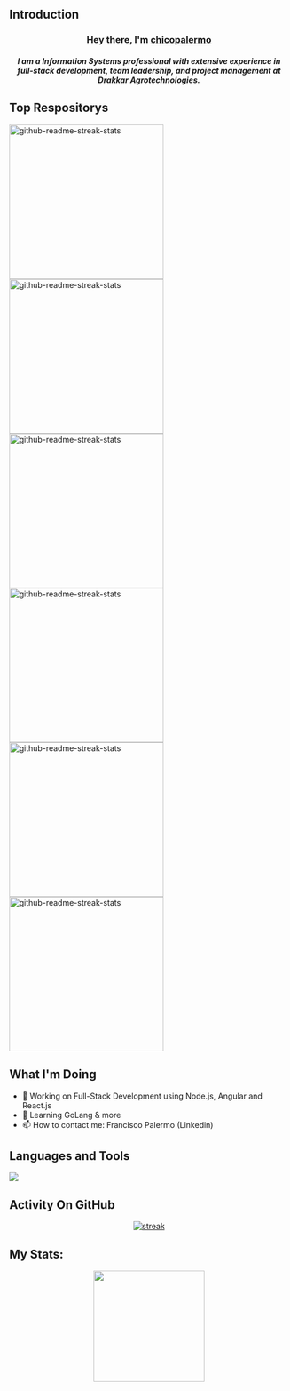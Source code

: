 ## Introduction
<h3 align="center">Hey there, I'm <a href="https://github.com/chicopalermo">chicopalermo</a></h3>
<h5 align="center">I am a Information Systems professional with extensive experience in full-stack development, team leadership, and project management at Drakkar Agrotechnologies.</h5>
 
## Top Respositorys
  <p align="left">
     <a href="https://github.com/chicopalermo/driving-school-system-backend"><img width="278" src="https://denvercoder1-github-readme-stats.vercel.app/api/pin/?username=chicopalermo&repo=driving-school-system-backend&theme=react&bg_color=1F222E&title_color=F8D866&hide_border=true&icon_color=F8D866&show_icons=false" alt="github-readme-streak-stats"></a>
    <a href="https://github.com/chicopalermo/messages-scheduler-bot"><img width="278" src="https://denvercoder1-github-readme-stats.vercel.app/api/pin/?username=chicopalermo&repo=messages-scheduler-bot&theme=react&bg_color=1F222E&title_color=F8D866&hide_border=true&icon_color=F8D866&show_icons=false" alt="github-readme-streak-stats"></a>
        <a href="https://github.com/chicopalermo/booking-app-microservices"><img width="278" src="https://denvercoder1-github-readme-stats.vercel.app/api/pin/?username=chicopalermo&repo=booking-app-microservices&theme=react&bg_color=1F222E&title_color=F8D866&hide_border=true&icon_color=F8D866&show_icons=false" alt="github-readme-streak-stats"></a>
            <a href="https://github.com/chicopalermo/spacex-challenge-backend"><img width="278" src="https://denvercoder1-github-readme-stats.vercel.app/api/pin/?username=chicopalermo&repo=spacex-challenge-backend&theme=react&bg_color=1F222E&title_color=F8D866&hide_border=true&icon_color=F8D866&show_icons=false" alt="github-readme-streak-stats"></a>
                <a href="https://github.com/chicopalermo/planetary-simulator-graphs"><img width="278" src="https://denvercoder1-github-readme-stats.vercel.app/api/pin/?username=chicopalermo&repo=planetary-simulator-graphs&theme=react&bg_color=1F222E&title_color=F8D866&hide_border=true&icon_color=F8D866&show_icons=false" alt="github-readme-streak-stats"></a>
                <a href="https://github.com/chicopalermo/threes-game"><img width="278" src="https://denvercoder1-github-readme-stats.vercel.app/api/pin/?username=chicopalermo&repo=threes-game&theme=react&bg_color=1F222E&title_color=F8D866&hide_border=true&icon_color=F8D866&show_icons=false" alt="github-readme-streak-stats"></a>


  </p>

## What I'm Doing

- 🔭 Working on Full-Stack Development using Node.js, Angular and React.js
- 🌱 Learning GoLang & more
- 📫 How to contact me: Francisco Palermo (Linkedin)

## Languages and Tools

<p align="left"> <a href="https://github.com/chicopalermo"><img src="https://skillicons.dev/icons?i=docker,aws,prisma,openstack,nestjs,angular,express,react,nodejs,js,html,css,vscode"> </a> </p>

## Activity On GitHub

<p align="center">
  <a href="https://github.com/chicopalermo">      
<img title="stats" alt="streak" src="https://github-readme-streak-stats.herokuapp.com/?user=chicopalermo&theme=dark&hide_border=true&stroke=f53b3b"/>
</a> 
</p>

## My Stats:
<p align="center">
<img height="200px" src="https://github-readme-stats.vercel.app/api?username=chicopalermo&hide_border=true&show_icons=true&count_private=true&theme=gruvbox&bg_color=151515">
</p>





